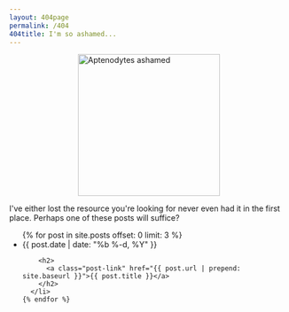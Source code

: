 ```yaml
---
layout: 404page
permalink: /404
404title: I'm so ashamed...
---
```


<a title="By Dave Morris from Oxford, UK (Flickr) [CC BY 2.0 (http://creativecommons.org/licenses/by/2.0)], via Wikimedia Commons" href="https://commons.wikimedia.org/wiki/File%3AAptenodytes_ashamed.jpg"><img width="256" alt="Aptenodytes ashamed" src="https://upload.wikimedia.org/wikipedia/commons/thumb/9/94/Aptenodytes_ashamed.jpg/256px-Aptenodytes_ashamed.jpg" style="display: block;margin-left: auto;margin-right: auto;"/></a>

I've either lost the resource you're looking for never even had it in the first place.  Perhaps one of these posts will suffice?

<ul class="post-list">
    {% for post in site.posts offset: 0 limit: 3 %}
      <li>
        <span class="post-meta">{{ post.date | date: "%b %-d, %Y" }}</span>

        <h2>
          <a class="post-link" href="{{ post.url | prepend: site.baseurl }}">{{ post.title }}</a>
        </h2>
      </li>
    {% endfor %}
</ul>